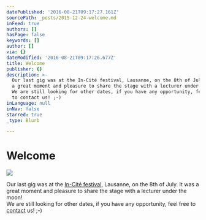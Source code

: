 ```yaml
---
datePublished: '2016-08-21T09:17:27.161Z'
sourcePath: _posts/2015-12-24-welcome.md
inFeed: true
authors: []
hasPage: false
keywords: []
author: []
via: {}
dateModified: '2016-08-21T09:17:26.677Z'
title: Welcome
publisher: {}
description: >-
  Our last gig was at the In-Cité festival, Lausanne, on the 8th of July. It was
  a great moment and pleasure to share the stage with a lecturer under the moon!
  We are still looking for other dates, if you have any opportunity, feel free
  to contact us! ;-)
inLanguage: null
inNav: false
starred: true
_type: Blurb

---
```

# Welcome
![](https://the-grid-user-content.s3-us-west-2.amazonaws.com/725f1b64-e88a-4960-8e1a-f899af0556a7.jpg)

Our last gig was at the [In-Cité festival][0], Lausanne, on the 8th of July. It was a great moment and pleasure to share the stage with a lecturer under the moon!  
We are still looking for other dates, if you have any opportunity, feel free to [contact][1] us! ;-)

[0]: http://incitelausanne.jimdo.com/vendredi-8-juillet/ "In-Cité Festival"
[1]: /contact "Contact"